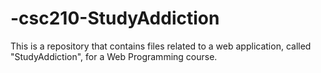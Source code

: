 # -csc210-StudyAddiction
This is a repository that contains files related to a web application, called "StudyAddiction", for a Web Programming course. 

